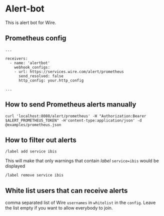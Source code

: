 # Alert-bot
This is alert bot for Wire.

## Prometheus config
```
...

receivers:
  - name: 'alertbot'
    webhook_configs:
    - url: https://services.wire.com/alert/prometheus
      send_resolved: false
      http_config: your.http_config
      
...

```
## How to send Prometheus alerts manually
```
curl 'localhost:8080/alert/prometheus' -H "Authorization:Bearer $ALERT_PROMETHEUS_TOKEN" -H'content-type:application/json' -d @examples/prometheus.json
```

## How to filter out alerts
```
/label add service ibis
```
This will make that only warnings that contain _label_ `service=ibis` would be displayed
```
/label remove service ibis
```

## White list users that can receive alerts
comma separated list of Wire `usernames` in `whitelist` in the `config`.
Leave the list empty if you want to allow everybody to join.            